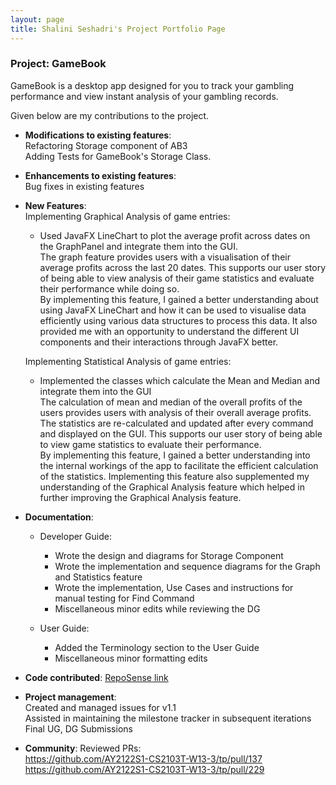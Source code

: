 ```yaml
---
layout: page
title: Shalini Seshadri's Project Portfolio Page
---
```


### Project: GameBook

GameBook is a desktop app designed for you to track your gambling performance and view instant analysis of
your gambling records.

Given below are my contributions to the project.

* **Modifications to existing features**:<br>
  Refactoring Storage component of AB3<br>
  Adding Tests for GameBook's Storage Class.


* **Enhancements to existing features**:<br> 
  Bug fixes in existing features 


* **New Features**:<br>
Implementing Graphical Analysis of game entries:
   - Used JavaFX LineChart to plot the average profit across dates on the GraphPanel
  and integrate them into the GUI.<br>
     The graph feature provides users with a visualisation of their average profits 
     across the last 20 dates. This supports our user story of being able to view analysis of their game statistics
     and evaluate their performance while doing so. <br> 
     By implementing this feature, I gained a better understanding about using JavaFX LineChart and how it can be used to 
     visualise data efficiently using various data structures to process this data. It also provided me with an opportunity to understand the different UI components and their interactions 
     through JavaFX better. <br>
     
  Implementing Statistical Analysis of game entries:
    - Implemented the classes which calculate the Mean and Median and integrate them into the GUI <br> 
      The calculation of mean and median of the overall profits of the users provides users with analysis of their 
      overall average profits. The statistics are re-calculated and updated after every command and displayed on the GUI.
      This supports our user story of being able to view game statistics to evaluate their performance.<br> 
      By implementing this feature, I gained a better understanding into the internal workings of the app to facilitate the efficient 
      calculation of the statistics. Implementing this feature also supplemented my understanding of the Graphical Analysis 
      feature which helped in further improving the Graphical Analysis feature.
      

* **Documentation**: 
  * Developer Guide: 
    - Wrote the design and diagrams for Storage Component
    - Wrote the implementation and sequence diagrams for the Graph and Statistics feature
    - Wrote the implementation, Use Cases and instructions for manual testing for Find Command 
    - Miscellaneous minor edits while reviewing the DG
    
  * User Guide:
    - Added the Terminology section to the User Guide
    - Miscellaneous minor formatting edits


* **Code contributed**: [RepoSense link](https://nus-cs2103-ay2122s1.github.io/tp-dashboard/#breakdown=true&search=shaliniseshadri)


* **Project management**:<br>
  Created and managed issues for v1.1<br>
  Assisted in maintaining the milestone tracker in subsequent iterations<br>
  Final UG, DG Submissions


* **Community**:
  Reviewed PRs:<br>
  https://github.com/AY2122S1-CS2103T-W13-3/tp/pull/137 <br>
  https://github.com/AY2122S1-CS2103T-W13-3/tp/pull/229
  
